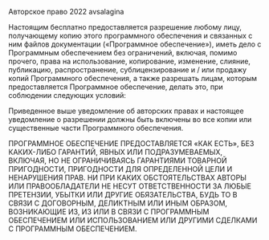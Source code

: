 Авторское право 2022 avsalagina

Настоящим бесплатно предоставляется разрешение любому лицу, получающему копию этого программного обеспечения и связанных с ним файлов документации («Программное обеспечение»), иметь дело с Программным обеспечением без ограничений, включая, помимо прочего, права на использование, копирование, изменение, слияние, публикацию, распространение, сублицензирование и / или продажу копий Программного обеспечения, а также разрешать лицам, которым предоставляется Программное обеспечение, делать это, при соблюдении следующих условий:

Приведенное выше уведомление об авторских правах и настоящее уведомление о разрешении должны быть включены во все копии или существенные части Программного обеспечения.

ПРОГРАММНОЕ ОБЕСПЕЧЕНИЕ ПРЕДОСТАВЛЯЕТСЯ «КАК ЕСТЬ», БЕЗ КАКИХ-ЛИБО ГАРАНТИЙ, ЯВНЫХ ИЛИ ПОДРАЗУМЕВАЕМЫХ, ВКЛЮЧАЯ, НО НЕ ОГРАНИЧИВАЯСЬ ГАРАНТИЯМИ ТОВАРНОЙ ПРИГОДНОСТИ, ПРИГОДНОСТИ ДЛЯ ОПРЕДЕЛЕННОЙ ЦЕЛИ И НЕНАРУШЕНИЯ ПРАВ. НИ ПРИ КАКИХ ОБСТОЯТЕЛЬСТВАХ АВТОРЫ ИЛИ ПРАВООБЛАДАТЕЛИ НЕ НЕСУТ ОТВЕТСТВЕННОСТИ ЗА ЛЮБЫЕ ПРЕТЕНЗИИ, УБЫТКИ ИЛИ ДРУГИЕ ОБЯЗАТЕЛЬСТВА, БУДЬ ТО В СВЯЗИ С ДОГОВОРНЫМ, ДЕЛИКТНЫМ ИЛИ ИНЫМ ОБРАЗОМ, ВОЗНИКАЮЩИЕ ИЗ, ИЗ ИЛИ В СВЯЗИ С ПРОГРАММНЫМ ОБЕСПЕЧЕНИЕМ ИЛИ ИСПОЛЬЗОВАНИЕМ ИЛИ ДРУГИМИ СДЕЛКАМИ С ПРОГРАММНЫМ ОБЕСПЕЧЕНИЕМ.

